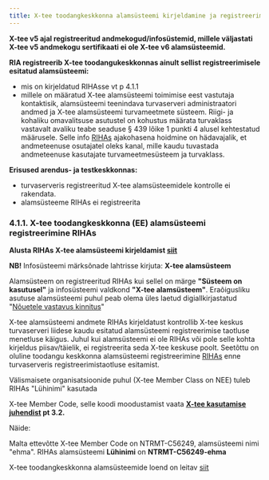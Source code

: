 ```yaml
---
title: X-tee toodangkeskkonna alamsüsteemi kirjeldamine ja registreerimine RIHAs
---
```


**X-tee v5 ajal registreeritud andmekogud/infosüstemid, millele väljastati X-tee v5 andmekogu sertifikaati ei ole X-tee v6 alamsüsteemid.**

**RIA registreerib X-tee toodangukeskkonnas ainult sellist registreerimisele esitatud alamsüsteemi:** 

* mis on kirjeldatud RIHAsse vt p 4.1.1
* millele on määratud X-tee alamsüsteemi toimimise eest vastutaja kontaktisik, alamsüsteemi teenindava turvaserveri administraatori andmed ja X-tee alamsüsteemi turvameetmete süsteem. Riigi- ja kohaliku omavalitsuse asutustel on kohustus määrata turvaklass vastavalt avaliku teabe seaduse § 439 lõike 1 punkti 4 alusel kehtestatud määrusele.
Selle info [RIHAs](https://www.riha.ee/Infos%C3%BCsteemid) ajakohasena hoidmine on hädavajalik, et andmeteenuse osutajatel oleks kanal, mille kaudu tuvastada andmeteenuse kasutajate turvameetmesüsteem ja turvaklass.

**Erisused arendus- ja testkeskkonnas:**

* turvaserveris registreeritud X-tee alamsüsteemidele kontrolle ei rakendata.
* alamsüsteeme RIHAs ei registreerita

### 4.1.1. X-tee toodangkeskkonna (EE) alamsüsteemi registreerimine RIHAs

**Alusta RIHAs X-tee alamsüsteemi kirjeldamist [siit](https://abi.riha.ee/X-tee-alamsysteem)**

**NB!** Infosüsteemi märksõnade lahtrisse kirjuta: **X-tee alamsüsteem**

Alamsüsteem on registreeritud RIHAs kui sellel on märge **"Süsteem on kasutusel"** ja infosüsteemi valdkond **"X-tee alamsüsteem"**. Eraõigusliku asutuse alamsüsteemi puhul peab olema üles laetud digiallkirjastatud "[Nõuetele vastavus kinnitus](https://www.ria.ee/public/x_tee/xtee_nouetele_vastavus_kinnitus.pdf)"

X-tee alamsüsteemi andmete RIHAs kirjeldatust kontrollib X-tee keskus turvaserveri liidese kaudu esitatud alamsüsteemi registreerimise taotluse menetluse käigus. Juhul kui alamsüsteemi ei ole RIHAs või pole selle kohta kirjeldus piisav/täielik, ei registreerita seda X-tee keskuse poolt. 
Seetõttu on oluline toodangu keskkonna alamsüsteemi registreerimine [RIHAs](https://abi.riha.ee/X-tee-alamsysteem) enne turvaserveris registreerimistaotluse esitamist.

Välismaisete organisatsioonide puhul (X-tee Member Class on NEE) tuleb RIHAs "Lühinimi" kasutada

X-tee Member Code, selle koodi moodustamist vaata **[X-tee kasutamise juhendist](https://moodle.ria.ee/mod/page/view.php?id=288) pt 3.2.**

Näide: 

Malta ettevõtte X-tee Member Code on NTRMT-C56249,  alamsüsteemi nimi "ehma". RIHAs  alamsüsteemi **Lühinimi** on **NTRMT-C56249-ehma**

X-tee toodangkeskkonna alamsüsteemide loend on leitav [siit](https://www.riha.ee/Infos%C3%BCsteemid?topic=x-tee%20alams%C3%BCsteem)

